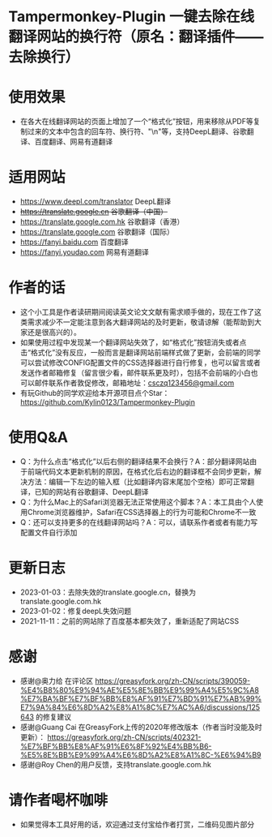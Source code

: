 # Tampermonkey-Plugin 一键去除在线翻译网站的换行符（原名：翻译插件——去除换行）

# 使用效果

- 在各大在线翻译网站的页面上增加了一个“格式化”按钮，用来移除从PDF等复制过来的文本中包含的回车符、换行符、"\n"等，支持DeepL翻译、谷歌翻译、百度翻译、网易有道翻译

# 适用网站

- https://www.deepl.com/translator DeepL翻译
- ~~https://translate.google.cn 谷歌翻译（中国）~~
- https://translate.google.com.hk 谷歌翻译（香港）
- https://translate.google.com 谷歌翻译（国际）
- https://fanyi.baidu.com 百度翻译
- https://fanyi.youdao.com 网易有道翻译

# 作者的话

- 这个小工具是作者读研期间阅读英文论文文献有需求顺手做的，现在工作了这类需求减少不一定能注意到各大翻译网站的及时更新，敬请谅解（能帮助到大家还是很高兴的）。
- 如果使用过程中发现某一个翻译网站失效了，如“格式化”按钮消失或者点击“格式化”没有反应，一般而言是翻译网站前端样式做了更新，会前端的同学可以尝试修改CONFIG配置文件的CSS选择器进行自行修复，也可以留言或者发送作者邮箱修复（留言很少看，邮件联系更及时），包括不会前端的小白也可以邮件联系作者敦促修改，邮箱地址：csczq123456@gmail.com
- 有玩Github的同学欢迎给本开源项目点个Star：https://github.com/Kylin0123/Tampermonkey-Plugin

# 使用Q&A

- Q：为什么点击“格式化”以后右侧的翻译结果不会换行？A：部分翻译网站由于前端代码文本更新机制的原因，在格式化后右边的翻译框不会同步更新，解决方法：编辑一下左边的输入框（比如翻译内容末尾加个空格）即可正常翻译，已知的网站有谷歌翻译、DeepL翻译
- Q：为什么Mac上的Safari浏览器无法正常使用这个脚本？A：本工具由个人使用Chrome浏览器维护，Safari在CSS选择器上的行为可能和Chrome不一致
- Q：还可以支持更多的在线翻译网站吗？A：可以，请联系作者或者有能力写配置文件自行添加

# 更新日志

- 2023-01-03：去除失效的translate.google.cn，替换为translate.google.com.hk
- 2023-01-02：修复deepL失效问题
- 2021-11-11：之前的网站除了百度基本都失效了，重新适配了网站CSS

# 感谢

- 感谢@奥力给 在评论区 https://greasyfork.org/zh-CN/scripts/390059-%E4%B8%80%E9%94%AE%E5%8E%BB%E9%99%A4%E5%9C%A8%E7%BA%BF%E7%BF%BB%E8%AF%91%E7%BD%91%E7%AB%99%E7%9A%84%E6%8D%A2%E8%A1%8C%E7%AC%A6/discussions/125643 的修复建议
- 感谢@Guang Cai 在GreasyFork上传的2020年修改版本（作者当时没能及时更新）： https://greasyfork.org/zh-CN/scripts/402321-%E7%BF%BB%E8%AF%91%E6%8F%92%E4%BB%B6-%E5%8E%BB%E9%99%A4%E6%8D%A2%E8%A1%8C-%E6%94%B9
- 感谢@Roy Chen的用户反馈，支持translate.google.com.hk

# 请作者喝杯咖啡

- 如果觉得本工具好用的话，欢迎通过支付宝给作者打赏，二维码见图片部分
